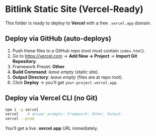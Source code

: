 # Bitlink Static Site (Vercel-Ready)

This folder is ready to deploy to **Vercel** with a free `.vercel.app` domain.

## Deploy via GitHub (auto-deploys)

1. Push these files to a GitHub repo (root must contain `index.html`).
2. Go to https://vercel.com → **Add New → Project** → **Import Git Repository**.
3. Framework Preset: **Other**.
4. **Build Command**: _leave empty_ (static site).
5. **Output Directory**: _leave empty_ (files are at repo root).
6. Click **Deploy** → you’ll get `your-project.vercel.app`.

## Deploy via Vercel CLI (no Git)

```bash
npm i -g vercel
vercel    # answer prompts: Framework: Other, Output: .
vercel --prod
```

You’ll get a live **.vercel.app** URL immediately.
